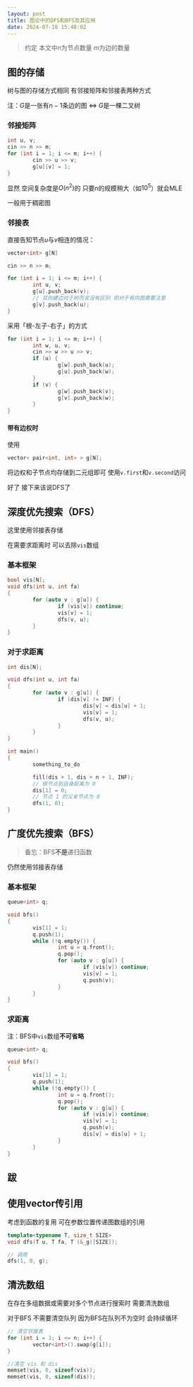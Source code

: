 ```yaml
---
layout: post
title: 图论中的DFS和BFS及其应用
date: 2024-07-18 15:48:02
---
```


> 约定 本文中$n$为节点数量 $m$为边的数量

## 图的存储

树与图的存储方式相同 有邻接矩阵和邻接表两种方式

注：$G$是一张有$n-1$条边的图 $\Leftrightarrow$ $G$是一棵二叉树

### 邻接矩阵

```cpp
int u, v;
cin >> n >> m;
for (int i = 1; i <= m; i++) {
        cin >> u >> v;
        g[u][v] = 1;
}
```

显然 空间复杂度是$O(n^2)$的 只要$n$的规模稍大（如$10^5$）就会MLE

一般用于稠密图

### 邻接表

直接告知节点$u$与$v$相连的情况：

```cpp
vector<int> g[N]

cin >> n >> m;

for (int i = 1; i <= m; i++) {
        int u, v;
        g[u].push_back(v);
        // 双向建边对于树而言没有区别 但对于有向图需要注意
        g[v].push_back(u);
}
```

采用「根-左子-右子」的方式

```cpp
for (int i = 1; i <= m; i++) {
        int w, u, v;
        cin >> w >> u >> v;
        if (u) {
                g[w].push_back(u);
                g[u].push_back(w);
        }
        if (v) {
                g[w].push_back(v);
                g[v].push_back(w);
        }
}
```

#### 带有边权时
使用
```cpp
vector< pair<int, int> > g[N];
```
将边权和子节点均存储到二元组即可 使用`v.first`和`v.second`访问

好了 接下来该说DFS了

## 深度优先搜索（DFS）

这里使用邻接表存储

在需要求距离时 可以去除$\texttt{vis}$数组

### 基本框架

```cpp
bool vis[N];
void dfs(int u, int fa)
{
        for (auto v : g[u]) {
                if (vis[v]) continue;
                vis[v] = 1;
                dfs(v, u);
        }
}
```

### 对于求距离

```cpp
int dis[N];

void dfs(int u, int fa)
{
        for (auto v : g[u]) {
                if (dis[v] != INF) {
                        dis[v] = dis[u] + 1;
                        vis[v] = 1;
                        dfs(v, u);
                }
        }
}

int main()
{
        something_to_do

        fill(dis + 1, dis + n + 1, INF);
        // 根节点到自身距离为 0
        dis[1] = 0;
        // 节点 1 的父亲节点为 0
        dfs(1, 0);
}
```

## 广度优先搜索（BFS）

> 备忘：BFS**不是**递归函数

仍然使用邻接表存储

### 基本框架

```cpp
queue<int> q;

void bfs()
{
        vis[1] = 1;
        q.push(1);
        while (!q.empty()) {
                int u = q.front();
                q.pop();
                for (auto v : g[u]) {
                        if (vis[v]) continue;
                        vis[v] = 1;
                        q.push(v);
                }
        }
}
```

### 求距离

注：BFS中$\texttt{vis}$数组**不可省略**

```cpp
queue<int> q;

void bfs()
{
        vis[1] = 1;
        q.push(1);
        while (!q.empty()) {
                int u = q.front();
                q.pop();
                for (auto v : g[u]) {
                        if (vis[v]) continue;
                        vis[v] = 1;
                        q.push(v);
                        dis[v] = dis[u] + 1;
                }
        }
}
```

## 跋

## 使用vector传引用

考虑到函数的复用 可在参数位置传递图数组的引用
```cpp
template<typename T, size_t SIZE>
void dfs(T u, T fa, T (&_g)[SIZE]);

// 调用
dfs(1, 0, g);
```

## 清洗数组
在存在多组数据或需要对多个节点进行搜索时 需要清洗数组

对于BFS 不需要清空队列 因为BFS在队列不为空时 会持续循环

```cpp
// 清空邻接表
for (int i = 1; i <= n; i++) {
        vector<int>().swap(g[i]);
}

//清空 vis 和 dis
memset(vis, 0, sizeof(vis));
memset(vis, 0, sizeof(dis));
```

